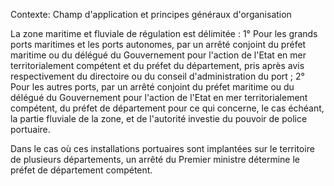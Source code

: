 Contexte: Champ d'application et principes généraux d'organisation

La zone maritime et fluviale de régulation est délimitée : 1° Pour les grands ports maritimes et les ports autonomes, par un arrêté conjoint du préfet maritime ou du délégué du Gouvernement pour l'action de l'Etat en mer territorialement compétent et du préfet du département, pris après avis respectivement du directoire ou du conseil d'administration du port ; 2° Pour les autres ports, par un arrêté conjoint du préfet maritime ou du délégué du Gouvernement pour l'action de l'Etat en mer territorialement compétent, du préfet de département pour ce qui concerne, le cas échéant, la partie fluviale de la zone, et de l'autorité investie du pouvoir de police portuaire.

Dans le cas où ces installations portuaires sont implantées sur le territoire de plusieurs départements, un arrêté du Premier ministre détermine le préfet de département compétent.